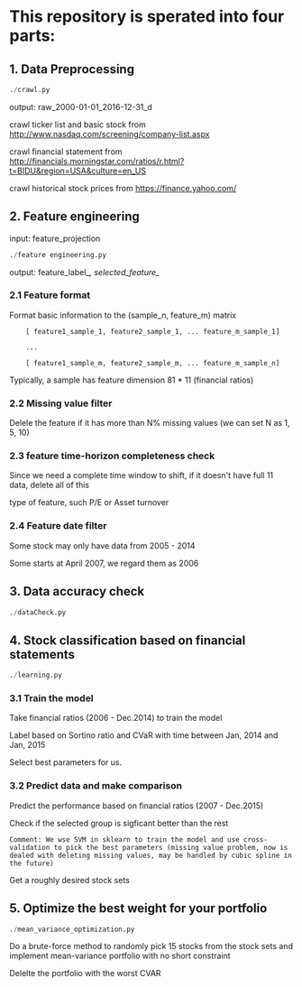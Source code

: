 # This repository is sperated into four parts:

## 1. Data Preprocessing

```python
./crawl.py
```
output: raw_2000-01-01_2016-12-31_d

crawl ticker list and basic stock from http://www.nasdaq.com/screening/company-list.aspx

crawl financial statement from http://financials.morningstar.com/ratios/r.html?t=BIDU&region=USA&culture=en_US

crawl historical stock prices from  https://finance.yahoo.com/

## 2. Feature engineering

input: feature_projection

```python
./feature engineering.py
```
output: feature_label_*, selected_feature_*

### 2.1 Feature format

Format basic information to the (sample_n, feature_m) matrix

		[ feature1_sample_1, feature2_sample_1, ... feature_m_sample_1]

		...

		[ feature1_sample_m, feature2_sample_m, ... feature_m_sample_n]

Typically, a sample has feature dimension 81 * 11 (financial ratios)

### 2.2 Missing value filter

Delele the feature if it has more than N% missing values (we can set N as 1, 5, 10)

### 2.3 feature time-horizon completeness check

Since we need a complete time window to shift, if it doesn't have full 11 data, delete all of this 

type of feature, such P/E or Asset turnover

### 2.4 Feature date filter

Some stock may only have data from 2005 - 2014

Some starts at April 2007, we regard them as 2006

## 3. Data accuracy check

```python
./dataCheck.py
```

## 4. Stock classification based on financial statements

```python
./learning.py
```

### 3.1 Train the model

Take financial ratios (2006 - Dec.2014) to train the model

Label based on Sortino ratio and CVaR with time between Jan, 2014 and Jan, 2015

Select best parameters for us.

### 3.2 Predict data and make comparison

Predict the performance based on financial ratios (2007 - Dec.2015)

Check if the selected group is sigficant better than the rest
	



```
Comment: We wse SVM in sklearn to train the model and use cross-validation to pick the best parameters (missing value problem, now is dealed with deleting missing values, may be handled by cubic spline in the future)
```

Get a roughly desired stock sets


## 5. Optimize the best weight for your portfolio

```python
./mean_variance_optimization.py
```

Do a brute-force method to randomly pick 15 stocks from the stock sets and implement mean-variance portfolio with no short constraint

Delelte the portfolio with the worst CVAR 



